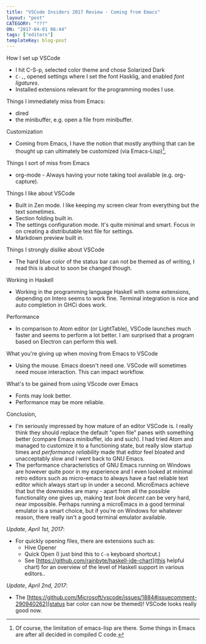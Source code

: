 ```yaml
---
title: "VSCode Insiders 2017 Review - Coming from Emacs"
layout: "post"
CATEGORY: "???"
ON: "2017-04-01 06:44"
tags: ["editors"]
templateKey: blog-post
---
```


How I set up VSCode <!--more-->
  - I hit C-S-p, selected color theme and chose Solarized Dark
  - `C-,`, opened settings where I set the font Hasklig, and enabled _font ligatures_. 
  - Installed extensions relevant for the programming modes I use.

Things I immediately miss from Emacs:
  - dired
  - the minibuffer, e.g. open a file from minibuffer.

Customization
  - Coming from Emacs, I have the notion that mostly anything that can be thought up can ultimately be customized (via Emacs-Lisp)[^1], 

  [^1]: Of course, the limitation of emacs-lisp are there. Some things in Emacs are after all decided in compiled C code. 

Things I sort of miss from Emacs
  - org-mode - Always having your note taking tool available (e.g. org-capture).

Things I like about VSCode
   - Built in Zen mode. I like keeping my screen clear from everything but the text sometimes.
   - Section folding built in. 
   - The settings configuration mode. It's quite minimal and smart. Focus in on creating a distributable text file for settings. 
   - Markdown preview built in.

Things I strongly dislike about VSCode
  - The hard blue color of the status bar can not be themed as of writing, I read this is about to soon be changed though.

Working in Haskell
  - Working in the programming language Haskell with some extensions, depending on Intero seems to work fine. Terminal integration is nice and auto completion in GHCi does work. 

Performance
  - In comparison to Atom editor (or LightTable), VSCode launches much faster and seems to perform a lot better. I am surprised that a program based on Electron can perform this well.

What you're giving up when moving from Emacs to VSCode
  - Using the mouse. Emacs doesn't need one. VSCode will sometimes need mouse interaction. This can impact workflow.

What's to be gained from using VScode over Emacs
  - Fonts may look better.
  - Performance may be more reliable.

Conclusion,
  - I'm seriously impressed by how mature of an editor VSCode is. I really think they should replace the default "open file" panes with something better (compare Emacs minibuffer, ido and such). I had tried Atom and managed to customize it to a functioning state, but really slow startup times and _performance reliability_ made that editor feel bloated and unacceptably slow and I went back to GNU Emacs. 
  - The performance characteristics of GNU Emacs running on Windows are however quite poor in my experience and I even looked at minimal retro editors such as micro-emacs to always have a fast reliable text editor which always start up in under a second. MicroEmacs achieve that but the downsides are many - apart from all the possible functionality one gives up, making text _look decent_ can be very hard, near impossible. Perhaps running a microEmacs in a good terminal emulator is a smart choice, but if you're on Windows for whatever reason, there really isn't a good terminal emulator available.

*Update*, _April 1st, 2017_:
  - For quickly opening files, there are extensions such as:
    - Hive Opener
    - Quick Open (I just bind this to `C-o` keyboard shortcut.)
    - See [https://github.com/rainbyte/haskell-ide-chart](this helpful chart) for an overview of the level of Haskell support in various editors..


*Update*, _April 2nd, 2017_:
 - The [https://github.com/Microsoft/vscode/issues/1884#issuecomment-290940262](status bar color can now be themed)! VSCode looks really good now.
